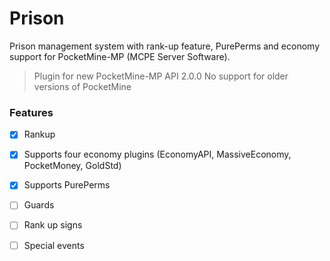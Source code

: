 # Prison
Prison management system with rank-up feature, PurePerms and economy support for PocketMine-MP (MCPE Server Software).

> Plugin for new PocketMine-MP API 2.0.0
> No support for older versions of PocketMine

### Features
- [x] Rankup
- [x] Supports four economy plugins (EconomyAPI, MassiveEconomy, PocketMoney, GoldStd)
- [x] Supports PurePerms
- [ ] Guards
- [ ] Rank up signs
- [ ] Special events


